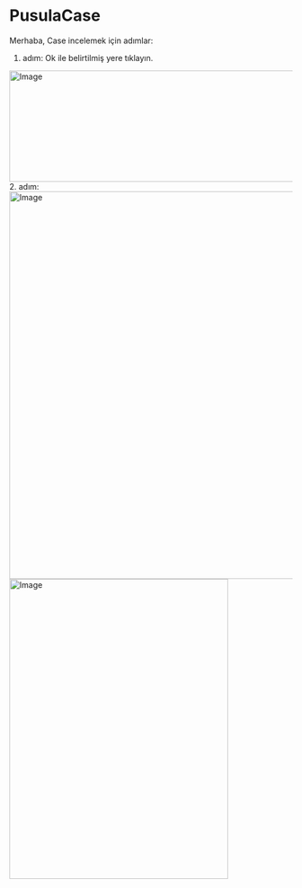 # PusulaCase
Merhaba, Case incelemek için adımlar:
1. adım:
Ok ile belirtilmiş yere tıklayın.
<img width="1120" height="198" alt="Image" src="https://github.com/user-attachments/assets/373c7797-ccbd-4ef4-b2ad-44be6fbf1619" />
2. adım:
<img width="1838" height="690" alt="Image" src="https://github.com/user-attachments/assets/a6d46285-4ac6-4821-8ccc-664fe13c78bd" />

<img width="389" height="534" alt="Image" src="https://github.com/user-attachments/assets/0546d7d4-e39b-4558-a815-e09d87d44645" />
